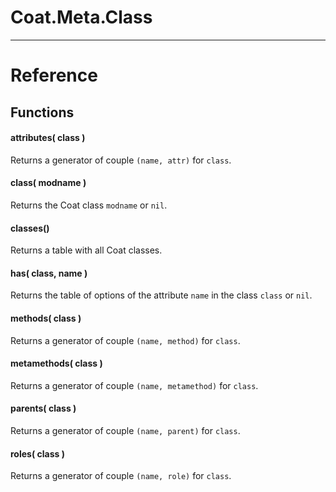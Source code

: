 
# Coat.Meta.Class

---

# Reference

## Functions

#### attributes( class )

Returns a generator of couple `(name, attr)` for `class`.

#### class( modname )

Returns the Coat class `modname` or `nil`.

#### classes()

Returns a table with all Coat classes.

#### has( class, name )

Returns the table of options of the attribute `name`
in the class `class` or `nil`.

#### methods( class )

Returns a generator of couple `(name, method)` for `class`.

#### metamethods( class )

Returns a generator of couple `(name, metamethod)` for `class`.

#### parents( class )

Returns a generator of couple `(name, parent)` for `class`.

#### roles( class )

Returns a generator of couple `(name, role)` for `class`.
